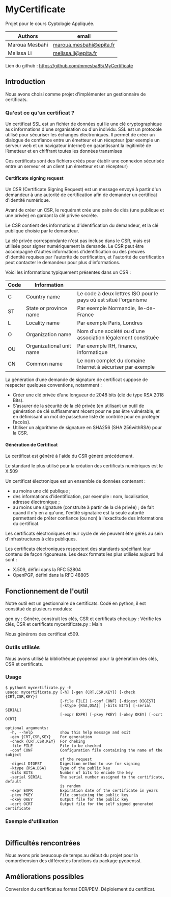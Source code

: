 
# MyCertificate

Projet pour le cours Cyptologie Appliquée.

| Authors        | email                         |
| -------------- | ----------------------------- |
| Maroua Mesbahi | maroua.mesbahi@epita.fr       |
| Melissa Li     | melissa.li@epita.fr           |

Lien du github : https://github.com/mmesba85/MyCertificate

## Introduction

Nous avons choisi comme projet d'implémenter un gestionnaire de certificats.

### Qu'est ce qu'un certificat ?

Un certificat SSL est un fichier de données qui lie une clé cryptographique aux informations d'une organisation ou d'un individu.
SSL est un protocole utilisé pour sécuriser les échanges électroniques. Il permet de créer un dialogue de confiance entre un émetteur et un récepteur (par exemple un serveur web et un navigateur internet) en garantissant la légitimité de l’émetteur et en chiffrant toutes les données transmises

Ces certificats sont des fichiers créés pour établir une connexion sécurisée entre un serveur et un client (un émetteur et un récepteur)

#### Certificate signing request
Un CSR (Certificate Signing Request) est un message envoyé à partir d'un demandeur à une autorité de certification afin de demander un certificat d'identité numérique.

Avant de créer un CSR, le requérant crée une paire de clés (une publique et une privée) en gardant la clé privée secrète.

Le CSR contient des informations d'identification du demandeur, et la clé publique choisie par le demandeur.

La clé privée correspondante n'est pas incluse dans le CSR, mais est utilisée pour signer numériquement la demande. Le CSR peut être accompagné d'autres informations d'identification ou des preuves d'identité requises par l'autorité de certification, et l'autorité de certification peut contacter le demandeur pour plus d'informations.

Voici les informations typiquement présentes dans un CSR :

| Code | Information              |                                                                  |
|------|--------------------------| --- |
| C    | Country name             | Le code à deux lettres ISO pour le pays où est situé l'organisme |
| ST   | State or province name   | Par exemple Normandie, Ile-de-France                             |
| L    | Locality name            | Par exemple Paris, Londres                                       |
| O    | Organization name        | Nom d'une société ou d'une association légalement constituée     |
| OU   | Organizational unit name | Par exemple RH, finance, informatique                            |
| CN   | Common name              | Le nom complet du domaine Internet à sécuriser par exemple       |

La génération d’une demande de signature de certificat suppose de respecter quelques conventions, notamment :

- Créer une clé privée d’une longueur de 2048 bits (clé de type RSA 2018 Bits).
- S’assurer de la sécurité de la clé privée (en utilisant un outil de génération de clé suffisamment récent pour ne pas être vulnérable, et en définissant un mot de passe/une liste de contrôle pour en protéger l’accès).
- Utiliser un algorithme de signature en SHA256 (SHA 256withRSA) pour la CSR.

#### Génération de Certificat 
Le certificat est généré à l'aide du CSR généré précédement.

Le standard le plus utilisé pour la création des certificats numériques est le X.509

Un certificat électronique est un ensemble de données contenant :
- au moins une clé publique ;
- des informations d'identification, par exemple : nom, localisation, adresse électronique ;
- au moins une signature (construite à partir de la clé privée) ; de fait quand il n'y en a qu'une, l'entité signataire est la seule autorité permettant de prêter confiance (ou non) à l'exactitude des informations du certificat.

Les certificats électroniques et leur cycle de vie peuvent être gérés au sein d'infrastructures à clés publiques.

Les certificats électroniques respectent des standards spécifiant leur contenu de façon rigoureuse. Les deux formats les plus utilisés aujourd'hui sont :

- X.509, défini dans la RFC 52804
- OpenPGP, défini dans la RFC 48805

## Fonctionnement de l'outil

Notre outil est un gestionnaire de certificats. Codé en python, il est constitué de plusieurs modules:

gen.py : Génère, construit les clés, CSR et certificats
check.py : Vérifie les clés, CSR et certificats
mycertificate.py : Main

Nous générons des  certificat x509.

### Outils utilisés

Nous avons utilisé la bibliothèque pyopenssl pour la génération des clés, CSR et certificats.

### Usage
```
$ python3 mycertificate.py -h
usage: mycertificate.py [-h] [-gen {CRT,CSR,KEY}] [-check {CRT,CSR,KEY}]
                        [-file FILE] [-conf CONF] [-digest DIGEST]
                        [-ktype {RSA,DSA}] [-bits BITS] [-serial SERIAL]
                        [-expr EXPR] [-pkey PKEY] [-okey OKEY] [-ocrt OCRT]

optional arguments:
  -h, --help            show this help message and exit
  -gen {CRT,CSR,KEY}    For generation
  -check {CRT,CSR,KEY}  For cheking
  -file FILE            File to be checked
  -conf CONF            Configuration file containing the name of the subject
                        of the request
  -digest DIGEST        Digestion method to use for signing
  -ktype {RSA,DSA}      Type of the public key
  -bits BITS            Number of bits to encode the key
  -serial SERIAL        The serial number assigned to the certificate, default
                        is random
  -expr EXPR            Expiration date of the certificate in years
  -pkey PKEY            File containing the public key
  -okey OKEY            Output file for the public key
  -ocrt OCRT            Output file for the self signed generated certificate
```

### Exemple d'utilisation

```

```

## Difficultés rencontrées

Nous avons pris beaucoup de temps au début du projet pour la compréhension des différentes fonctions du package pyopenssl.

## Améliorations possibles

Conversion du certificat au format DER/PEM.
Déploiement du certificat.
